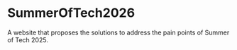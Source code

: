 # SummerOfTech2026
A website that proposes the solutions to address the pain points of Summer of Tech 2025. 
